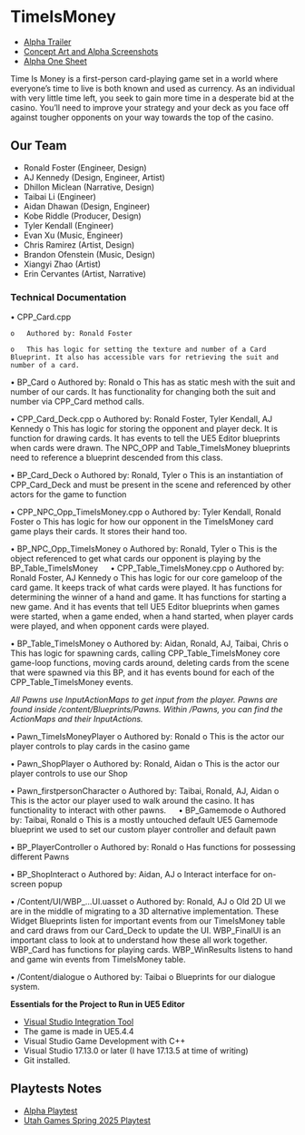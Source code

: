 # TimeIsMoney
* [Alpha Trailer](https://www.youtube.com/watch?v=C_mjkXX7HSU)
* [Concept Art and Alpha Screenshots](https://imgur.com/a/mBRoPgi)
* [Alpha One Sheet](https://imgur.com/a/Grtqsvg)

Time Is Money is a first-person card-playing game set in a world where everyone’s time to live is both known and used as currency. As an individual with very little time left, you seek to gain more time in a desperate bid at the casino. You’ll need to improve your strategy and your deck as you face off against tougher opponents on your way towards the top of the casino.

## Our Team
* Ronald Foster      (Engineer, Design)
* AJ Kennedy         (Design, Engineer, Artist)
* Dhillon Miclean    (Narrative, Design)
* Taibai Li          (Engineer)
* Aidan Dhawan       (Design, Engineer)
* Kobe Riddle        (Producer, Design)
* Tyler Kendall      (Engineer)
* Evan Xu            (Music, Engineer)
* Chris Ramirez      (Artist, Design)
* Brandon Ofenstein  (Music, Design)
* Xiangyi Zhao       (Artist)
* Erin Cervantes     (Artist, Narrative)

### Technical Documentation
•	CPP_Card.cpp

    o	Authored by: Ronald Foster

    o	This has logic for setting the texture and number of a Card Blueprint. It also has accessible vars for retrieving the suit and number of a card.
    
•	BP_Card
    o	Authored by: Ronald
    o	This has as static mesh with the suit and number of our cards. It has functionality for changing both the suit and number via CPP_Card method calls.
    
•	CPP_Card_Deck.cpp
    o	Authored by: Ronald Foster, Tyler Kendall, AJ Kennedy
    o	This has logic for storing the opponent and player deck. It is function for drawing cards. It has events to tell the UE5 Editor blueprints when cards were drawn. The NPC_OPP and Table_TimeIsMoney blueprints need to reference a blueprint descended from this class.
    
•	BP_Card_Deck
    o	Authored by: Ronald, Tyler
    o	This is an instantiation of CPP_Card_Deck and must be present in the scene and referenced by other actors for the game to function
    
•	CPP_NPC_Opp_TimeIsMoney.cpp
    o	Authored by: Tyler Kendall, Ronald Foster
    o	This has logic for how our opponent in the TimeIsMoney card game plays their cards. It stores their hand too.
    
•	BP_NPC_Opp_TimeIsMoney
    o	Authored by: Ronald, Tyler
    o	This is the object referenced to get what cards our opponent is playing by the BP_Table_TimeIsMoney
 
•	CPP_Table_TimeIsMoney.cpp
    o	Authored by: Ronald Foster, AJ Kennedy
    o	This has logic for our core gameloop of the card game. It keeps track of what cards were played. It has functions for determining the winner of a hand and game. It has functions for starting a new game. And it has events that tell UE5 Editor blueprints when games were started, when a         game ended, when a hand started, when player cards were played, and when opponent cards were played.
    
•	BP_Table_TimeIsMoney
    o	Authored by: Aidan, Ronald, AJ, Taibai, Chris
    o	This has logic for spawning cards, calling CPP_Table_TimeIsMoney core game-loop functions, moving cards around, deleting cards from the scene that were spawned via this BP, and it has events bound for each of the CPP_Table_TimeIsMoney events.

*All Pawns use InputActionMaps to get input from the player. Pawns are found inside /content/Blueprints/Pawns. Within /Pawns, you can find the ActionMaps and their InputActions.*

•	Pawn_TimeIsMoneyPlayer
    o	Authored by: Ronald
    o	This is the actor our player controls to play cards in the casino game
    
•	Pawn_ShopPlayer
    o	Authored by: Ronald, Aidan
    o	This is the actor our player controls to use our Shop
    
•	Pawn_firstpersonCharacter
    o	Authored by: Taibai, Ronald, AJ, Aidan
    o	This is the actor our player used to walk around the casino. It has functionality to interact with other pawns.
 
•	BP_Gamemode
    o	Authored by: Taibai, Ronald
    o	This is a mostly untouched default UE5 Gamemode blueprint we used to set our custom player controller and default pawn
    
•	BP_PlayerController
    o	Authored by: Ronald
    o	Has functions for possessing different Pawns
    
•	BP_ShopInteract
    o	Authored by: Aidan, AJ
    o	Interact interface for on-screen popup
    
•	/Content/UI/WBP_...UI.uasset
    o	Authored by: Ronald, AJ
    o	Old 2D UI we are in the middle of migrating to a 3D alternative implementation. These Widget Blueprints listen for important events from our TimeIsMoney table and card draws from our Card_Deck to update the UI. WBP_FinalUI is an important class to look at to understand how these all         work together. WBP_Card has functions for playing cards. WBP_WinResults listens to hand and game win events from TimeIsMoney table.
    
•	/Content/dialogue
    o	Authored by: Taibai
    o	Blueprints for our dialogue system.

**Essentials for the Project to Run in UE5 Editor**
* [Visual Studio Integration Tool](https://www.fab.com/listings/8a639215-7f85-4cc7-b155-fa2137326209)
* The game is made in UE5.4.4
* Visual Studio Game Development with C++
* Visual Studio 17.13.0 or later (I have 17.13.5 at time of writing)
* Git installed.

## Playtests Notes
* [Alpha Playtest](https://acrobat.adobe.com/id/urn:aaid:sc:VA6C2:de5def23-2d8c-4979-8df3-32a441e6107f)
* [Utah Games Spring 2025 Playtest](https://imgur.com/a/HurWWgQ)
